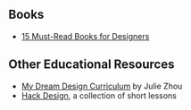 ## Books

* [15 Must-Read Books for Designers](https://www.wunderlist.com/lists/121036190)

## Other Educational Resources

* [My Dream Design Curriculum](https://medium.com/the-year-of-the-looking-glass/my-dream-design-curriculum-ace1d0475289) by Julie Zhou
* [Hack Design](https://hackdesign.org/), a collection of short lessons